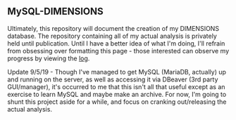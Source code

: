 ## MySQL-DIMENSIONS

Ultimately, this repository will document the creation of my DIMENSIONS database. The repository containing all of my actual analysis is privately held until publication. Until I have a better idea of what I'm doing, I'll refrain from obsessing over formatting this page - those interested can observe my progress by viewing the [log](https://github.com/chazgoo/MySQL-DIMENSIONS/tree/master/Log).

Update 9/5/19 - Though I've managed to get MySQL (MariaDB, actually) up and running on the server, as well as accessing it via DBeaver (3rd party GUI/manager), it's occurred to me that this isn't all that useful except as an exercise to learn MySQL and maybe make an archive. For now, I'm going to shunt this project aside for a while, and focus on cranking out/releasing the actual analysis. 
